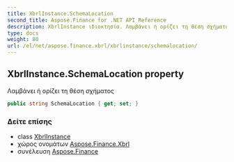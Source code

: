 ```yaml
---
title: XbrlInstance.SchemaLocation
second_title: Aspose.Finance for .NET API Reference
description: XbrlInstance ιδιοκτησία. Λαμβάνει ή ορίζει τη θέση σχήματος
type: docs
weight: 80
url: /el/net/aspose.finance.xbrl/xbrlinstance/schemalocation/
---
```

## XbrlInstance.SchemaLocation property

Λαμβάνει ή ορίζει τη θέση σχήματος

```csharp
public string SchemaLocation { get; set; }
```

### Δείτε επίσης

* class [XbrlInstance](../)
* χώρος ονομάτων [Aspose.Finance.Xbrl](../../xbrlinstance/)
* συνέλευση [Aspose.Finance](../../../)


